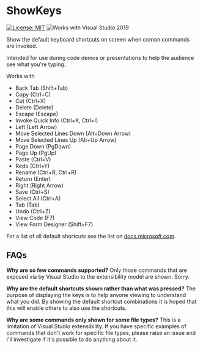 # ShowKeys

[![License: MIT](https://img.shields.io/badge/License-MIT-green.svg)](LICENSE)
![Works with Visual Studio 2019](https://img.shields.io/static/v1.svg?label=VS&message=2019&color=5F2E96)

Show the default keyboard shortcuts on screen when comon commands are invoked.

Intended for use during code demos or presentations to help the audience see what you're typing.

Works with

- Back Tab (Shift+Tab)
- Copy (Ctrl+C)
- Cut (Ctrl+X)
- Delete (Delete)
- Escape (Escape)
- Invoke Quick Info (Ctrl+K, Ctrl+I)
- Left (Left Arrow)
- Move Selected Lines Down (Alt+Down Arrow)
- Move Selected Lines Up (Alt+Up Arrow)
- Page Down (PgDown)
- Page Up (PgUp)
- Paste (Ctrl+V)
- Redo (Ctrl+Y)
- Rename (Ctrl+R, Ctrl+R)
- Return (Enter)
- Right (Right Arrow)
- Save (Ctrl+S)
- Select All (Ctrl+A)
- Tab (Tab)
- Undo (Ctrl+Z)
- View Code (F7)
- View Form Designer (Shift+F7)

For a list of all default shortcuts see the list on [docs.microsoft.com](https://docs.microsoft.com/en-us/visualstudio/ide/default-keyboard-shortcuts-in-visual-studio?view=vs-2019).

## FAQs

**Why are so few commands supported?**
Only those commands that are exposed via by Visual Studio to the extensibility model are shown. Sorry.

**Why are the default shortcuts shown rather than what was pressed?**
The purpose of displaying the keys is to help anyone viewing to understand what you did. By showing the default shortcut combinations it is hoped that this will enable others to also use the shortcuts.

**Why are some commands only shown for some file types?**
This is a limitation of Visual Studio extensibility. If you have specific examples of commands that don't work for specific file types, please raise an issue and I'll investigate if it's possible to do anything about it.

<!--

The following commands should work but don't because of a probable VS bug.

- Duplicate Selection (Ctrl+D)
- Insert Snippet (Ctrl+K, Ctrl+X)
- Comment Selection (Ctrl+K, Ctrl+C)
- Uncomment Selection (Ctrl+K, Ctrl+U)
- Format Document (Ctrl+K, Ctrl+D)
- Format Selection (Ctrl+K, Ctrl+F)
- Surround With (Ctrl+K, Ctrl+S)

-->

